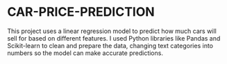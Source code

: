 # CAR-PRICE-PREDICTION
This project uses a linear regression model to predict how much cars will sell for based on different features. I used Python libraries like Pandas and Scikit-learn to clean and prepare the data, changing text categories into numbers so the model can make accurate predictions.
